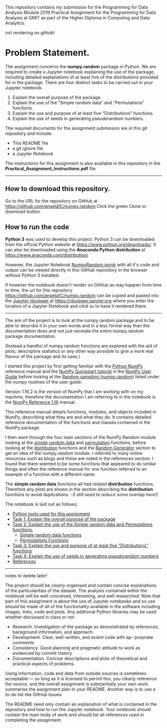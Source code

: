 
This repository contains my submission for the Programming for Data Analysis Module 2019 Practical Assignment for the Programming for Data Analysis at GMIT as part of the Higher Diploma in Computing and Data Analytics.

not rendering on github!

# Problem Statement.
The assignment concerns the **numpy.random** package in Python. We are required to create a Jupyter notebook explaining the use of the package, including detailed explanations of at least five of the distributions provided for in the package. There are four distinct tasks to be carried out in your Jupyter notebook.


1. Explain the overall purpose of the package.
2. Explain the use of the “Simple random data” and “Permutations” functions.
3. Explain the use and purpose of at least five “Distributions” functions.
4. Explain the use of seeds in generating pseudorandom numbers.

The required documents for the assignment submission are in this git repository and include:

- This README file
- a git ignore file
- a Jupyter Notebook

The instructions for this assignment is also available in this repository in  the **Practical_Assignment_Instructions.pdf** file
***


## How to download this repository.

Go to the URL for the repository on GitHub at https://github.com/angela1C/numpy.random
Click the green Clone or download button.

## How to run the code

**Python 3** was used to develop this project. Python 3 can be downloaded from the official Python website at https://www.python.org/downloads/. It can also be downloaded using the **Anaconda Python distribution** at https://www.anaconda.com/distribution/

However, the Jupyter Notebook [NumpyRandom.ipynb](https://github.com/angela1C/numpy.random/blob/master/NumpyRandom.ipynb) with all it's code and output can be viewed directly in this GitHub repository in the browser without Python 3 installed.

If however the notebook doesn't render on GitHub as may happen from time to time, the url for this repository https://github.com/angela1C/numpy.random can be copied and pasted into the [Jupyter nbviewer ](https://nbviewer.jupyter.org ) at
https://nbviewer.jupyter.org  where you enter the location of a Jupyter Notebook and click `Go` to have it rendered there.


***
The aim of the project is to look at the numpy.random package and to be able to describe it in your own words and in a less formal way than the documentation does and not just recreate the entire numpy.random package documentation.

(Instead a handful of numpy.random functions are explored with the aid of plots, descriptive statistics or any other way possible to give a more real flavour of the package and its uses.)

I started this project by first getting familiar with the [Python NumPy](https://numpy.org/doc/1.16/reference/index.html#numpy-reference) reference manual and the [NumPy Quickstart tutorial](https://numpy.org/doc/1.16/user/quickstart.html) in the [NumPy User Guide](https://numpy.org/doc/1.16/user/index.html#numpy-user-guide) before looking at the [Random sampling (numpy.random)](https://numpy.org/doc/1.16/reference/routines.random.html) listed under the numpy routines of the user guide.

Version 1.16.2 is the version of NumPy that I am working with on my machine, therefore the documentation I am referring to in the notebook is the [NumPy Reference 1.16](https://numpy.org/doc/1.16/reference/index.html#numpy-reference) manual. 

This reference manual details functions, modules, and objects included in NumPy, describing what they are and what they do. It contains detailed reference documentation of the functions and classes contained in the NumPy package. 

I then went through the four main sections of the NumPy Random module looking at the [simple random data](https://numpy.org/doc/1.16/reference/routines.random.html#simple-random-data) and [permutation](https://numpy.org/doc/1.16/reference/routines.random.html#permutations) functions, before looking at the [distribution](https://numpy.org/doc/1.16/reference/routines.random.html#distributions) functions and the [Random Generator](https://numpy.org/doc/1.16/reference/routines.random.html#random-generator) section to get an idea of the numpy.random module. 
I referred to many online resources such as blogs and these are noted in the references section. 
I found that there seemed to be some functions that appeared to do similar things and often the reference manual for one function referred to an example of a function with a different name.

The **simple random data** functions all had related **distribution** functions. Therefore any plots are shown in the section describing the **distribution**  functions to avoid duplications. 
-*(I still need to reduce some overlap here!)*

The notebook is laid out as follows:

- [Python tools used for this assignment](#tools)
- [Task 1: Explain the overall purpose of the package](#task1)
- [Task 2: Explain the use of the Simple random data and Permutations functions.](#task2)
    - [Simple random data functions](#task2.1)
    - [Permutations Functions](#task2.2)
- [Task 3: Explain the use and purpose of at least five “Distributions” functions](#task3)
- [Task 4: Explain the use of seeds in generating pseudorandom numbers](#task4)
- [References](#references)
  


***
notes to delete later!

The project should be clearly organised and contain concise explanations of the particularities of the dataset. The analysis contained within the notebook will be well conceived, interesting, and well researched. Note that part of this assignment is about the use of Jupyter notebooks and so use should be made of all of the functionality available in the software including images, links, code and plots. Any addtional Python libraries may be used whether discussed in class or not.

- Research. Investigation of the package as demonstrated by references, background information, and approach
- Development. Clear, well-written, and e cient code with ap- propriate comments
- Consistency. Good planning and pragmatic attitude to work as evidenced by commit history
- Documentation. Concise descriptions and plots of theoretical and practical aspects of problems.


Using information, code and data from outside sources is sometimes acceptable — so long as it is licensed to permit this, you clearly reference the source, and the overall assignment is substantially your own work.
summarise the assignment plan in your README. Another way is to use a to-do list like GitHub Issues.

The README need only contain an explanation of what is contained in the repository and how to run the Jupyter notebook. Your notebook should contain the main body of work and should list all references used in completing the assignment.